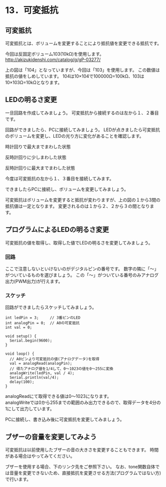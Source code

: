 # 13．可変抵抗

## 可変抵抗


可変抵抗とは、ボリュームを変更することにより抵抗値を変更できる抵抗です。




今回は反固定ボリューム103(10kΩ)を使用します。
http://akizukidenshi.com/catalog/g/gP-03277/

上の図は「104」となっていますが、今回は「103」を使用します。
この数値は抵抗の値をしめしています。
104は10×104で100000Ω=100kΩ、103は10×103Ω=10kΩとなります。

## LEDの明るさ変更


一旦回路を作成してみましょう。
可変抵抗から接続するのは左から１、２番目です。



回路ができましたら、PCに接続してみましょう。
LEDが点きましたら可変抵抗のボリュームを変更し、LEDの光り方に変化があることを確認します。

時計回りで最大までまわした状態
 

反時計回りに少しまわした状態
 

反時計回りに最大までまわした状態        
 



今度は可変抵抗の左から１、３番目を接続してみます。


できましたらPCに接続し、ボリュームを変更してみましょう。
 
可変抵抗はボリュームを変更すると抵抗が変わりますが、上の図の１から3間の抵抗値は一定となります。
変更されるのは１から２、２から３の間となります。

 

## プログラムによるLEDの明るさ変更


可変抵抗の値を取得し、取得した値でLEDの明るさを変更してみましょう。

### 回路

 

ここで注意しないといけないのがデジタルピンの番号です。
数字の隣に「〜」がついているものを選びましょう。
この「〜」がついている番号のみアナログ出力(PWM出力)が行えます。

### スケッチ

回路ができましたらスケッチしてみましょう。
```
int ledPin = 3;     // 3番ピンのLED
int analogPin = 0;  // A0の可変抵抗
int val = 0;

void setup() {
  Serial.begin(9600);
}

void loop() {
  // A0ピンより可変抵抗の値(アナログデータ)を取得
  val = analogRead(analogPin);
  // 得たアナログ値を1/4して、0〜1023の値を0〜255に変換
  analogWrite(ledPin, val / 4);
  Serial.println(val/4);
  delay(100);
}
```

analogReadにて取得できる値は0〜1023になります。
<br>
analogWriteでは0から255までの範囲のみ出力できるので、取得データを4分の1にして出力しています。


PCに接続し、書き込み後に可変抵抗を変更してみましょう。

## ブザーの音量を変更してみよう

可変抵抗は以前使用したブザーの音の大きさを変更することもできます。
時間がある場合はやってみてください。

ブザーを使用する場合、下のリンク先をご参照下さい。
なお、tone関数自体では音量を変更できないため、直接抵抗を変更させる方法(プログラムではない方)で行います。